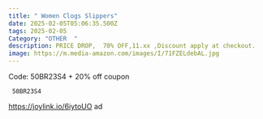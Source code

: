 ```yaml
---
title: " Women Clogs Slippers"
date: 2025-02-05T05:06:35.500Z
tags: 2025-02-05
Category: "OTHER  "
description: PRICE DROP,  70% OFF,11.xx ,Discount apply at checkout.
image: https://m.media-amazon.com/images/I/71FZELdebAL.jpg
---
```

Code: 50BR23S4 + 20% off coupon

<pre class="language-javascript"><code

class="language-javascript"> 50BR23S4  </code></pre>

https://joylink.io/6iytoUO   ad